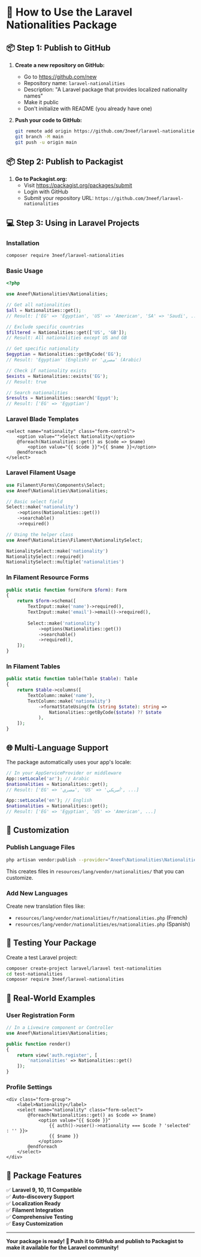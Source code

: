 # 🚀 How to Use the Laravel Nationalities Package

## 📦 **Step 1: Publish to GitHub**

1. **Create a new repository on GitHub:**
   - Go to https://github.com/new
   - Repository name: `laravel-nationalities`
   - Description: "A Laravel package that provides localized nationality names"
   - Make it public
   - Don't initialize with README (you already have one)

2. **Push your code to GitHub:**
   ```bash
   git remote add origin https://github.com/3neef/laravel-nationalities.git
   git branch -M main
   git push -u origin main
   ```

## 📦 **Step 2: Publish to Packagist**

1. **Go to Packagist.org:**
   - Visit https://packagist.org/packages/submit
   - Login with GitHub
   - Submit your repository URL: `https://github.com/3neef/laravel-nationalities`

## 💻 **Step 3: Using in Laravel Projects**

### **Installation**
```bash
composer require 3neef/laravel-nationalities
```

### **Basic Usage**
```php
<?php

use Aneef\Nationalities\Nationalities;

// Get all nationalities
$all = Nationalities::get();
// Result: ['EG' => 'Egyptian', 'US' => 'American', 'SA' => 'Saudi', ...]

// Exclude specific countries
$filtered = Nationalities::get(['US', 'GB']);
// Result: All nationalities except US and GB

// Get specific nationality
$egyptian = Nationalities::getByCode('EG');
// Result: 'Egyptian' (English) or 'مصري' (Arabic)

// Check if nationality exists
$exists = Nationalities::exists('EG');
// Result: true

// Search nationalities
$results = Nationalities::search('Egypt');
// Result: ['EG' => 'Egyptian']
```

### **Laravel Blade Templates**
```blade
<select name="nationality" class="form-control">
    <option value="">Select Nationality</option>
    @foreach(Nationalities::get() as $code => $name)
        <option value="{{ $code }}">{{ $name }}</option>
    @endforeach
</select>
```

### **Laravel Filament Usage**
```php
use Filament\Forms\Components\Select;
use Aneef\Nationalities\Nationalities;

// Basic select field
Select::make('nationality')
    ->options(Nationalities::get())
    ->searchable()
    ->required()

// Using the helper class
use Aneef\Nationalities\Filament\NationalitySelect;

NationalitySelect::make('nationality')
NationalitySelect::required()
NationalitySelect::multiple('nationalities')
```

### **In Filament Resource Forms**
```php
public static function form(Form $form): Form
{
    return $form->schema([
        TextInput::make('name')->required(),
        TextInput::make('email')->email()->required(),
        
        Select::make('nationality')
            ->options(Nationalities::get())
            ->searchable()
            ->required(),
    ]);
}
```

### **In Filament Tables**
```php
public static function table(Table $table): Table
{
    return $table->columns([
        TextColumn::make('name'),
        TextColumn::make('nationality')
            ->formatStateUsing(fn (string $state): string => 
                Nationalities::getByCode($state) ?? $state
            ),
    ]);
}
```

## 🌐 **Multi-Language Support**

The package automatically uses your app's locale:

```php
// In your AppServiceProvider or middleware
App::setLocale('ar'); // Arabic
$nationalities = Nationalities::get();
// Result: ['EG' => 'مصري', 'US' => 'أمريكي', ...]

App::setLocale('en'); // English  
$nationalities = Nationalities::get();
// Result: ['EG' => 'Egyptian', 'US' => 'American', ...]
```

## 🔧 **Customization**

### **Publish Language Files**
```bash
php artisan vendor:publish --provider="Aneef\Nationalities\NationalitiesServiceProvider" --tag="lang"
```

This creates files in `resources/lang/vendor/nationalities/` that you can customize.

### **Add New Languages**
Create new translation files like:
- `resources/lang/vendor/nationalities/fr/nationalities.php` (French)
- `resources/lang/vendor/nationalities/es/nationalities.php` (Spanish)

## 🧪 **Testing Your Package**

Create a test Laravel project:
```bash
composer create-project laravel/laravel test-nationalities
cd test-nationalities
composer require 3neef/laravel-nationalities
```

## 📱 **Real-World Examples**

### **User Registration Form**
```php
// In a Livewire component or Controller
use Aneef\Nationalities\Nationalities;

public function render()
{
    return view('auth.register', [
        'nationalities' => Nationalities::get()
    ]);
}
```

### **Profile Settings**
```blade
<div class="form-group">
    <label>Nationality</label>
    <select name="nationality" class="form-select">
        @foreach(Nationalities::get() as $code => $name)
            <option value="{{ $code }}" 
                {{ auth()->user()->nationality === $code ? 'selected' : '' }}>
                {{ $name }}
            </option>
        @endforeach
    </select>
</div>
```

## 🎯 **Package Features**

✅ **Laravel 9, 10, 11 Compatible**  
✅ **Auto-discovery Support**  
✅ **Localization Ready**  
✅ **Filament Integration**  
✅ **Comprehensive Testing**  
✅ **Easy Customization**

---

**Your package is ready! 🚀 Push it to GitHub and publish to Packagist to make it available for the Laravel community!**
